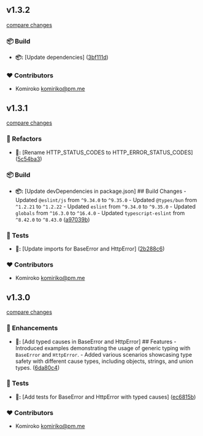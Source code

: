 


## v1.3.2

[compare changes](https://github.com/NowaraJS/error/compare/v1.3.1...v1.3.2)

### 📦 Build

- **📦:** [Update dependencies] ([3bf111d](https://github.com/NowaraJS/error/commit/3bf111d))

### ❤️ Contributors

- Komiroko <komiriko@pm.me>

## v1.3.1

[compare changes](https://github.com/NowaraJS/error/compare/v1.3.0...v1.3.1)

### 🧹 Refactors

- **🧹:** [Rename HTTP_STATUS_CODES to HTTP_ERROR_STATUS_CODES] ([5c54ba3](https://github.com/NowaraJS/error/commit/5c54ba3))

### 📦 Build

- **📦:** [Update devDependencies in package.json] ## Build Changes - Updated `@eslint/js` from `^9.34.0` to `^9.35.0` - Updated `@types/bun` from `^1.2.21` to `^1.2.22` - Updated `eslint` from `^9.34.0` to `^9.35.0` - Updated `globals` from `^16.3.0` to `^16.4.0` - Updated `typescript-eslint` from `^8.42.0` to `^8.43.0` ([a97039b](https://github.com/NowaraJS/error/commit/a97039b))

### 🧪 Tests

- **🧪:** [Update imports for BaseError and HttpError] ([2b288c6](https://github.com/NowaraJS/error/commit/2b288c6))

### ❤️ Contributors

- Komiroko <komiriko@pm.me>

## v1.3.0

[compare changes](https://github.com/NowaraJS/error/compare/v1.2.0...v1.3.0)

### 🚀 Enhancements

- **🚀:** [Add typed causes in BaseError and HttpError] ## Features - Introduced examples demonstrating the usage of generic typing with `BaseError` and `HttpError`. - Added various scenarios showcasing type safety with different cause types, including objects, strings, and union types. ([6da80c4](https://github.com/NowaraJS/error/commit/6da80c4))

### 🧪 Tests

- **🧪:** [Add tests for BaseError and HttpError with typed causes] ([ec6815b](https://github.com/NowaraJS/error/commit/ec6815b))

### ❤️ Contributors

- Komiroko <komiriko@pm.me>

